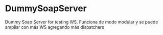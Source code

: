 # DummySoapServer
Dummy Soap Server for testing WS.
Funciona de modo modular y se puede ampliar con más WS agregando más dispatchers
